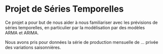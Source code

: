 # Projet de Séries Temporelles

Ce projet a pour but de nous aider à nous familiariser avec les prévisions de séries temporelles, en particulier par la modélisation par des modèles ARMA et ARIMA.

Nous avons pris pour données la série de production mensuelle de ... privée des variations saisonnières.
